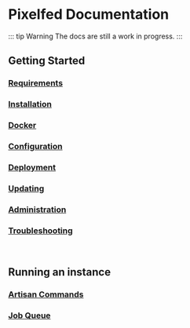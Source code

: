 # Pixelfed Documentation

::: tip Warning
The docs are still a work in progress.
:::

## Getting Started
### [Requirements](requirements.html)
### [Installation](installation.html)
### [Docker](docker.html)
### [Configuration](configuration.html)
### [Deployment](deployment.html)
### [Updating](updating.html)
### [Administration](administration.html)
### [Troubleshooting](troubleshooting.html)

<br>

## Running an instance
### [Artisan Commands](running-an-instance/artisan-command.html)
### [Job Queue](running-an-instance/job-queue.html)
